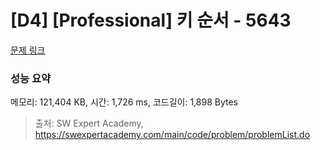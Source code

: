# [D4] [Professional] 키 순서 - 5643 

[문제 링크](https://swexpertacademy.com/main/code/problem/problemDetail.do?contestProbId=AWXQsLWKd5cDFAUo) 

### 성능 요약

메모리: 121,404 KB, 시간: 1,726 ms, 코드길이: 1,898 Bytes



> 출처: SW Expert Academy, https://swexpertacademy.com/main/code/problem/problemList.do